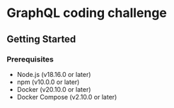 # GraphQL coding challenge

## Getting Started

### Prerequisites

- Node.js (v18.16.0 or later)
- npm (v10.0.0 or later)
- Docker (v20.10.0 or later)
- Docker Compose (v2.10.0 or later)

